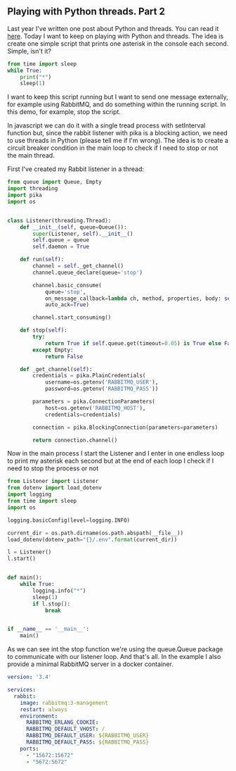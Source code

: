 ## Playing with Python threads. Part 2

Last year I've written one post about Python and threads. You can read it [here](https://gonzalo123.com/2019/08/19/playing-with-threads-and-python/). Today I want to keep on playing with Python and threads. The idea is create one simple script that prints one asterisk in the console each second. Simple, isn't it?

```python
from time import sleep
while True:
    print("*")
    sleep(1)
```

I want to keep this script running but I want to send one message externally, for example using RabbitMQ, and do something within the running script. In this demo, for example, stop the script.

In javascript we can do it with a single tread process with setInterval function but, since the rabbit listener with pika is a blocking action, we need to use threads in Python (please tell me if I'm wrong). The idea is to create a circuit breaker condition in the main loop to check if I need to stop or not the main thread.

First I've created my Rabbit listener in a thread:

```python
from queue import Queue, Empty
import threading
import pika
import os


class Listener(threading.Thread):
    def __init__(self, queue=Queue()):
        super(Listener, self).__init__()
        self.queue = queue
        self.daemon = True

    def run(self):
        channel = self._get_channel()
        channel.queue_declare(queue='stop')

        channel.basic_consume(
            queue='stop',
            on_message_callback=lambda ch, method, properties, body: self.queue.put(item=True),
            auto_ack=True)

        channel.start_consuming()

    def stop(self):
        try:
            return True if self.queue.get(timeout=0.05) is True else False
        except Empty:
            return False

    def _get_channel(self):
        credentials = pika.PlainCredentials(
            username=os.getenv('RABBITMQ_USER'),
            password=os.getenv('RABBITMQ_PASS'))

        parameters = pika.ConnectionParameters(
            host=os.getenv('RABBITMQ_HOST'),
            credentials=credentials)

        connection = pika.BlockingConnection(parameters=parameters)

        return connection.channel()
```

Now in the main process I start the Listener and I enter in one endless loop to print my asterisk each second but at the end of each loop I check if I need to stop the process or not

```python
from Listener import Listener
from dotenv import load_dotenv
import logging
from time import sleep
import os

logging.basicConfig(level=logging.INFO)

current_dir = os.path.dirname(os.path.abspath(__file__))
load_dotenv(dotenv_path="{}/.env".format(current_dir))

l = Listener()
l.start()


def main():
    while True:
        logging.info("*")
        sleep(1)
        if l.stop():
            break


if __name__ == '__main__':
    main()
```

As we can see int the stop function we're using the queue.Queue package to communicate with our listener loop.
And that's all. In the example I also provide a minimal RabbitMQ server in a docker container. 

```yaml
version: '3.4'

services:
  rabbit:
    image: rabbitmq:3-management
    restart: always
    environment:
      RABBITMQ_ERLANG_COOKIE:
      RABBITMQ_DEFAULT_VHOST: /
      RABBITMQ_DEFAULT_USER: ${RABBITMQ_USER}
      RABBITMQ_DEFAULT_PASS: ${RABBITMQ_PASS}
    ports:
      - "15672:15672"
      - "5672:5672"

```
